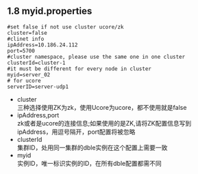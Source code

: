 ## 1.8 myid.properties
```
#set false if not use cluster ucore/zk
cluster=false
#clinet info
ipAddress=10.186.24.112
port=5700
#cluster namespace, please use the same one in one cluster
clusterId=cluster-1
#it must be different for every node in cluster
myid=server_02
# for ucore
serverID=server-udp1

```
+ cluster  
三种选择使用ZK为zk，使用Ucore为ucore，都不使用就是false  
+ ipAddress,port  
zk或者是ucore的连接信息;如果使用的是ZK,请将ZK配置信息写到ipAddress，用逗号隔开，port配置将被忽略  
+ clusterId  
集群ID，处用同一集群的dble实例在这个配置上需要一致  
+ myid  
实例ID，唯一标识实例的ID，在所有dble配置都需不同  

